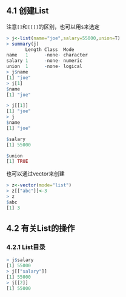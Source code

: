 ## 4.1 创建List
注意``[]``和``[[]]``的区别，也可以用``$``来选定
```r
> j<-list(name="joe",salary=55000,union=T)
> summary(j)
       Length Class  Mode     
name   1      -none- character
salary 1      -none- numeric  
union  1      -none- logical  
> j$name
[1] "joe"
> j[1]
$name
[1] "joe"

> j[[1]]
[1] "joe"
> j
$name
[1] "joe"

$salary
[1] 55000

$union
[1] TRUE
```

也可以通过vector来创建  
```r
> z<-vector(mode="list")
> z[["abc"]]<-3
> z
$abc
[1] 3
```

## 4.2 有关List的操作
### 4.2.1 List目录
```r
> j$salary
[1] 55000
> j[["salary"]]
[1] 55000
> j[[2]]
[1] 55000
```
